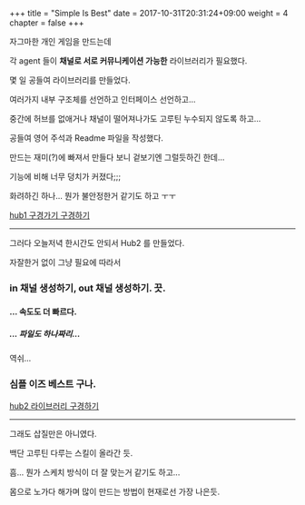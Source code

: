 +++
title = "Simple Is Best"
date =  2017-10-31T20:31:24+09:00
weight = 4
chapter = false
+++

자그마한 개인 게임을 만드는데

각 agent 들이 **채널로 서로 커뮤니케이션 가능한** 라이브러리가 필요했다.

몇 일 공들여 라이브러리를 만들었다.

여러가지 내부 구조체를 선언하고 인터페이스 선언하고...

중간에 허브를 없애거나 채널이 떨어져나가도 고루틴 누수되지 않도록 하고...

공들여 영어 주석과 Readme 파일을 작성했다.

만드는 재미(?)에 빠져서 만들다 보니 겉보기엔 그럴듯하긴 한데...

기능에 비해 너무 덩치가 커졌다;;;

화려하긴 하나... 뭔가 불안정한거 같기도 하고 ㅜㅜ

[hub1 구경가기 구경하기](https://github.com/rickn42/hub)

---

그러다 오늘저녁 한시간도 안되서 Hub2 를 만들었다.

자잘한거 없이 그냥 필요에 따라서

<h3> in 채널 생성하기, out 채널 생성하기. 끗. </h3>

<h4>... 속도도 더 빠르다.</h4>

<h5>... 파일도 하나짜리...</h5>

역쉬...

### **심플 이즈 베스트** 구나.

[hub2 라이브러리 구경하기](https://github.com/rickn42/hub2)

---

그래도 삽질만은 아니였다.

백단 고루틴 다루는 스킬이 올라간 듯.

흠... 뭔가 스케치 방식이 더 잘 맞는거 같기도 하고...

몸으로 노가다 해가며 많이 만드는 방법이 현재로선 가장 나은듯.